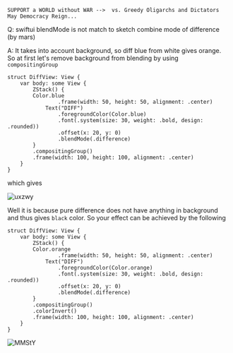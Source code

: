 ```
SUPPORT a WORLD without WAR -->  vs. Greedy Oligarchs and Dictators
May Democracy Reign... 
```

Q: swiftui blendMode is not match to sketch combine mode of difference (by mars)

A: It takes into account background, so diff blue from white gives orange. So at first let's remove background from blending by using `compositingGroup`

```
struct DiffView: View {
    var body: some View {
        ZStack() {
        Color.blue
                .frame(width: 50, height: 50, alignment: .center)
            Text("DIFF")
                .foregroundColor(Color.blue)
                .font(.system(size: 30, weight: .bold, design: .rounded))
                .offset(x: 20, y: 0)
                .blendMode(.difference)
        }
        .compositingGroup()
        .frame(width: 100, height: 100, alignment: .center)
    }
}
```

which gives

![uxzwy](https://user-images.githubusercontent.com/62171579/172926415-7a25ffe4-b39d-4c45-a007-fc2a6a2d913a.png)


Well it is because pure difference does not have anything in background and thus gives `black` color. So your effect can be achieved by the following


```
struct DiffView: View {
    var body: some View {
        ZStack() {
        Color.orange
                .frame(width: 50, height: 50, alignment: .center)
            Text("DIFF")
                .foregroundColor(Color.orange)
                .font(.system(size: 30, weight: .bold, design: .rounded))
                .offset(x: 20, y: 0)
                .blendMode(.difference)
        }
        .compositingGroup()
        .colorInvert()
        .frame(width: 100, height: 100, alignment: .center)
    }
}
```
![MMStY](https://user-images.githubusercontent.com/62171579/172926372-2c5a58e6-5bde-4180-8c62-304a7c4773e7.png)

